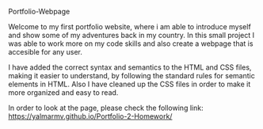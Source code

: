Portfolio-Webpage

Welcome to my first portfolio website, where i am able to introduce myself and show some of my adventures back in my country. In this small project I was able to work more on my code skills and also create a webpage that is accesible for any user. 

I have added the correct syntax and semantics to the HTML and CSS files, making it easier to understand, by following the standard rules for semantic elements in HTML. Also I have cleaned up the CSS files in order to make it more organized and easy to read.

In order to look at the page, please check the following link: https://yalmarmv.github.io/Portfolio-2-Homework/

